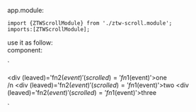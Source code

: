 

app.module:

	import {ZTWScrollModule} from './ztw-scroll.module';
	imports:[ZTWScrollModule];

use it as follow:	
component:

`<div  ztwScrollBind>
	<div  (leaved)='fn2($event)' (scrolled)='fn1($event)'>one</div> /n
	<div  (leaved)='fn2($event)' (scrolled)='fn1($event)'>two</div>
	<div  (leaved)='fn2($event)' (scrolled)='fn1($event)'>three</div>
</div>`
